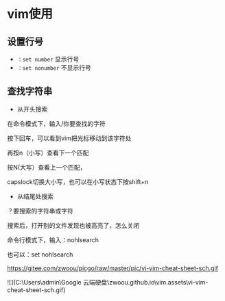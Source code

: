# vim使用

## 设置行号

- `：set number` 显示行号
- `：set nonumber` 不显示行号

## 查找字符串

- 从开头搜索

在命令模式下，输入/你要查找的字符

按下回车，可以看到vim把光标移动到该字符处

再按n（小写）查看下一个匹配

按N(大写）查看上一个匹配，

capslock切换大小写，也可以在小写状态下按shift+n

- 从结尾处搜索

？要搜索的字符串或字符

搜索后，打开别的文件发现也被高亮了，怎么关闭

命令行模式下，输入：nohlsearch

也可以：set nohlsearch

https://gitee.com/zwoou/picgo/raw/master/pic/vi-vim-cheat-sheet-sch.gif

![](C:\Users\admin\Google 云端硬盘\zwoou.github.io\vim.assets\vi-vim-cheat-sheet-sch.gif)